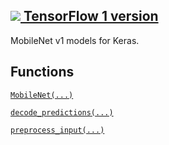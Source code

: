 [ ![](https://tensorflow.google.cn/images/tf_logo_32px.png) TensorFlow 1
version](/versions/r1.15/api_docs/python/tf/keras/applications/mobilenet)  
---  
  
MobileNet v1 models for Keras.

## Functions

[`MobileNet(...)`](https://tensorflow.google.cn/api_docs/python/tf/keras/applications/MobileNet)

[`decode_predictions(...)`](https://tensorflow.google.cn/api_docs/python/tf/keras/applications/mobilenet/decode_predictions)

[`preprocess_input(...)`](https://tensorflow.google.cn/api_docs/python/tf/keras/applications/mobilenet/preprocess_input)

